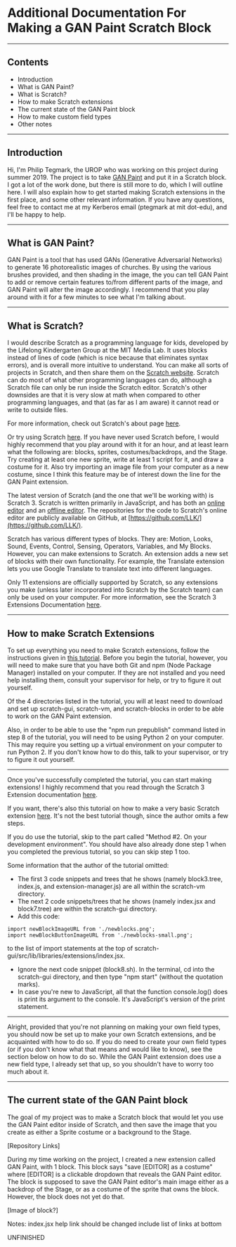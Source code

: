 # Additional Documentation For Making a GAN Paint Scratch Block

----
## Contents
* Introduction
* What is GAN Paint? 
* What is Scratch? 
* How to make Scratch extensions
* The current state of the GAN Paint block
* How to make custom field types
* Other notes

----
## Introduction
Hi, I'm Philip Tegmark, the UROP who was working on this project during summer 2019. The project is to take [GAN Paint](http://gandissect.res.ibm.com/ganpaint.html?project=churchoutdoor&layer=layer4) and put it in a Scratch block. I got a lot of the work done, but there is still more to do, which I will outline here. I will also explain how to get started making Scratch extensions in the first place, and some other relevant information. If you have any questions, feel free to contact me at my Kerberos email (ptegmark at mit dot-edu), and I'll be happy to help. 

----
## What is GAN Paint? 
GAN Paint is a tool that has used GANs (Generative Adversarial Networks) to generate 16 photorealistic images of churches. By using the various brushes provided, and then shading in the image, the you can tell GAN Paint to add or remove certain features to/from different parts of the image, and GAN Paint will alter the image accordingly. I recommend that you play around with it for a few minutes to see what I'm talking about. 


----
## What is Scratch? 
I would describe Scratch as a programming language for kids, developed by the Lifelong Kindergarten Group at the MIT Media Lab. It uses blocks instead of lines of code (which is nice because that eliminates syntax errors), and is overall more intuitive to understand. You can make all sorts of projects in Scratch, and then share them on the [Scratch website](scratch.mit.edu). Scratch can do most of what other programming languages can do, although a Scratch file can only be run inside the Scratch editor. Scratch's other downsides are that it is very slow at math when compared to other programming languages, and that (as far as I am aware) it cannot read or write to outside files. 

For more information, check out Scratch's about page [here](https://scratch.mit.edu/about). 

Or try using Scratch [here](https://scratch.mit.edu/projects/editor/?tutorial=getStarted). If you have never used Scratch before, I would highly recommend that you play around with it for an hour, and at least learn what the following are: blocks, sprites, costumes/backdrops, and the Stage. Try creating at least one new sprite, write at least 1 script for it, and draw a costume for it. Also try importing an image file from your computer as a new costume, since I think this feature may be of interest down the line for the GAN Paint extension. 

The latest version of Scratch (and the one that we'll be working with) is Scratch 3. Scratch is written primarily in JavaScript, and has both an [online editor](https://scratch.mit.edu/projects/editor/?tutorial=getStarted) and an [offline editor](https://scratch.mit.edu/download/). The repositories for the code to Scratch's online editor are publicly available on GitHub, at [https://github.com/LLK/](https://github.com/LLK/). 

Scratch has various different types of blocks. They are: Motion, Looks, Sound, Events, Control, Sensing, Operators, Variables, and My Blocks. However, you can make extensions to Scratch. An extension adds a new set of blocks with their own functionality. For example, the Translate extension lets you use Google Translate to translate text into different languages. 

Only 11 extensions are officially supported by Scratch, so any extensions you make (unless later incorporated into Scratch by the Scratch team) can only be used on your computer. For more information, see the Scratch 3 Extensions Documentation [here](https://github.com/LLK/scratch-vm/blob/develop/docs/extensions.md). 

----
## How to make Scratch Extensions

To set up everything you need to make Scratch extensions, follow the instructions given in [this tutorial](https://scratch.mit.edu/discuss/topic/336496/). Before you begin the tutorial, however, you will need to make sure that you have both Git and npm (Node Package Manager) installed on your computer. If they are not installed and you need help installing them, consult your supervisor for help, or try to figure it out yourself. 

Of the 4 directories listed in the tutorial, you will at least need to download and set up scratch-gui, scratch-vm, and scratch-blocks in order to be able to work on the GAN Paint extension. 

Also, in order to be able to use the "npm run prepublish" command listed in step 8 of the tutorial, you will need to be using Python 2 on your computer. This may require you setting up a virtual environment on your computer to run Python 2. If you don't know how to do this, talk to your supervisor, or try to figure it out yourself. 

----
Once you've successfully completed the tutorial, you can start making extensions! I highly recommend that you read through the Scratch 3 Extension documentation [here](https://github.com/LLK/scratch-vm/blob/develop/docs/extensions.md). 

If you want, there's also this tutorial on how to make a very basic Scratch extension [here](https://medium.com/@hiroyuki.osaki/how-to-develop-your-own-block-for-scratch-3-0-1b5892026421). It's not the best tutorial though, since the author omits a few steps. 

If you do use the tutorial, skip to the part called "Method #2. On your development environment". You should have also already done step 1 when you completed the previous tutorial, so you can skip step 1 too. 

Some information that the author of the tutorial omitted: 

* The first 3 code snippets and trees that he shows (namely block3.tree, index.js, and extension-manager.js) are all within the scratch-vm directory. 
* The next 2 code snippets/trees that he shows (namely index.jsx and block7.tree) are within the scratch-gui directory. 
* Add this code: 
```
import newBlockImageURL from './newblocks.png';
import newBlockButtonImageURL from './newblocks-small.png';
```
to the list of import statements at the top of scratch-gui/src/lib/libraries/extensions/index.jsx. 

* Ignore the next code snippet (block8.sh). In the terminal, cd into the scratch-gui directory, and then type "npm start" (without the quotation marks). 
* In case you're new to JavaScript, all that the function console.log() does is print its argument to the console. It's JavaScript's version of the print statement. 

----
Alright, provided that you're not planning on making your own field types, you should now be set up to make your own Scratch extensions, and be acquainted with how to do so. If you do need to create your own field types (or if you don't know what that means and would like to know), see the section below on how to do so. While the GAN Paint extension does use a new field type, I already set that up, so you shouldn't have to worry too much about it. 

----
## The current state of the GAN Paint block
The goal of my project was to make a Scratch block that would let you use the GAN Paint editor inside of Scratch, and then save the image that you create as either a Sprite costume or a background to the Stage. 

[Repository Links]

During my time working on the project, I created a new extension called GAN Paint, with 1 block. This block says "save [EDITOR] as a costume" where [EDITOR] is a clickable dropdown that reveals the GAN Paint editor. The block is supposed to save the GAN Paint editor's main image either as a backdrop of the Stage, or as a costume of the sprite that owns the block. However, the block does not yet do that. 



[Image of block?] 





Notes:
index.jsx help link should be changed
include list of links at bottom




UNFINISHED

